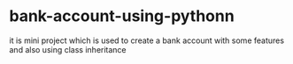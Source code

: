 # bank-account-using-pythonn
it is mini project which is used to create a bank account with some features and also using class inheritance
